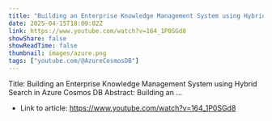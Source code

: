 ```yaml
---
title: "Building an Enterprise Knowledge Management System using Hybrid Search in Azure Cosmos DB"
date: 2025-04-15T18:00:02Z
link: https://www.youtube.com/watch?v=164_1P0SGd8
showShare: false
showReadTime: false
thumbnail: images/azure.png
tags: ["youtube.com/@AzureCosmosDB"]
---
```

Title: Building an Enterprise Knowledge Management System using Hybrid Search in Azure Cosmos DB Abstract: Building an ...

- Link to article: https://www.youtube.com/watch?v=164_1P0SGd8